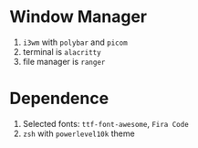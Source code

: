 # Window Manager
1. `i3wm` with `polybar` and `picom`
2. terminal is `alacritty`
3. file manager is `ranger`

# Dependence
1. Selected fonts: `ttf-font-awesome`, `Fira Code`
3. `zsh` with `powerlevel10k` theme
